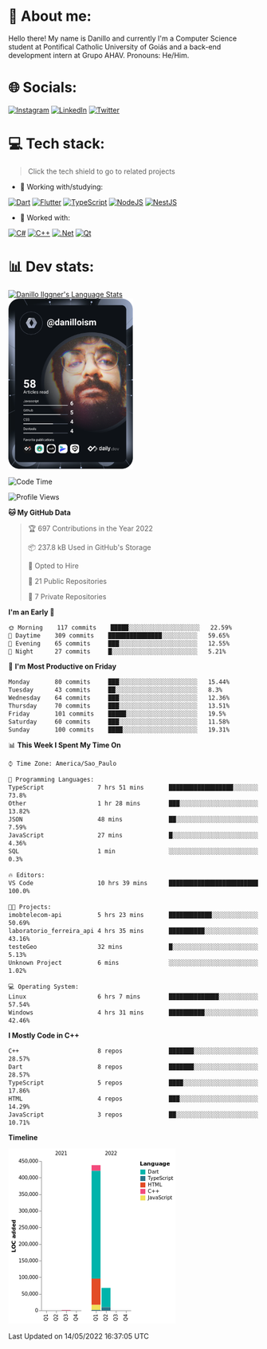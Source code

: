 # 🌈 About me:
Hello there! My name is Danillo and currently I'm a Computer Science student at Pontifical Catholic University of Goiás and a back-end development intern at Grupo AHAV. Pronouns: He/Him.

# 🌐 Socials:
[![Instagram](https://img.shields.io/badge/Instagram-%23E4405F.svg?logo=Instagram&logoColor=white)](https://instagram.com/danilloilggner) [![LinkedIn](https://img.shields.io/badge/LinkedIn-%230077B5.svg?logo=linkedin&logoColor=white)](https://linkedin.com/in/danilloism) [![Twitter](https://img.shields.io/badge/Twitter-%231DA1F2.svg?logo=Twitter&logoColor=white)](https://twitter.com/danilloism) 

# 💻 Tech stack:
> Click the tech shield to go to related projects

- 🔭 Working with/studying:

[![Dart](https://img.shields.io/badge/dart-%230175C2.svg?style=for-the-badge&logo=dart&logoColor=white)](https://github.com/danilloism/danilloism/blob/main/Flutter.md) [![Flutter](https://img.shields.io/badge/Flutter-%2302569B.svg?style=for-the-badge&logo=Flutter&logoColor=white)](https://github.com/danilloism/danilloism/blob/main/Flutter.md) [![TypeScript](https://img.shields.io/badge/typescript-%23007ACC.svg?style=for-the-badge&logo=typescript&logoColor=white)](https://github.com/danilloism/danilloism/blob/main/Typescript.md) [![NodeJS](https://img.shields.io/badge/node.js-6DA55F?style=for-the-badge&logo=node.js&logoColor=white)](https://github.com/danilloism/danilloism/blob/main/Node.js.md) [![NestJS](https://img.shields.io/badge/nestjs-%23E0234E.svg?style=for-the-badge&logo=nestjs&logoColor=white)](https://github.com/danilloism/danilloism/blob/main/Nest.js.md)
<!---
- 🌱 Currently learning:

![Vue.js](https://img.shields.io/badge/vuejs-%2335495e.svg?style=for-the-badge&logo=vuedotjs&logoColor=%234FC08D) ![Angular](https://img.shields.io/badge/angular-%23DD0031.svg?style=for-the-badge&logo=angular&logoColor=white)
--->
- 💫 Worked with:

[![C#](https://img.shields.io/badge/c%23-%23239120.svg?style=for-the-badge&logo=c-sharp&logoColor=white)](#) [![C++](https://img.shields.io/badge/c++-%2300599C.svg?style=for-the-badge&logo=c%2B%2B&logoColor=white)](https://github.com/danilloism/danilloism/blob/main/C%2B%2B.md) [![.Net](https://img.shields.io/badge/.NET-5C2D91?style=for-the-badge&logo=.net&logoColor=white)](#) [![Qt](https://img.shields.io/badge/Qt-%23217346.svg?style=for-the-badge&logo=Qt&logoColor=white)](https://github.com/danilloism/danilloism/blob/main/C%2B%2B.md)

# 📊 Dev stats:
<!---
[![](https://github-readme-stats.vercel.app/api?username=danilloism&theme=radical&hide_border=false&include_all_commits=false&count_private=false)](#)<br>
[![](https://github-readme-streak-stats.herokuapp.com/?user=danilloism&theme=radical&hide_border=false)](#)<br>
[![](https://github-readme-stats.vercel.app/api/top-langs/?username=danilloism&theme=radical&hide_border=false&include_all_commits=false&count_private=false&layout=compact)](#)<br>
--->
<a href="#"><img src="https://github-readme-stats.vercel.app/api/top-langs/?username=danilloism&theme=radical&hide_border=false&include_all_commits=false&count_private=false&layout=compact" width="250" alt="Danillo Ilggner's Language Stats"/></a><br>
<a href="#"><img src="https://github.com/danilloism/danilloism/blob/main/devcard.svg" width="250" alt="Danillo Ilggner's daily.dev Card"/></a>
<!--START_SECTION:waka-->
![Code Time](http://img.shields.io/badge/Code%20Time-268%20hrs%2045%20mins-blue)

![Profile Views](http://img.shields.io/badge/Profile%20Views-127-blue)

**🐱 My GitHub Data** 

> 🏆 697 Contributions in the Year 2022
 > 
> 📦 237.8 kB Used in GitHub's Storage 
 > 
> 💼 Opted to Hire
 > 
> 📜 21 Public Repositories 
 > 
> 🔑 7 Private Repositories  
 > 
**I'm an Early 🐤** 

```text
🌞 Morning    117 commits    █████░░░░░░░░░░░░░░░░░░░░   22.59% 
🌆 Daytime    309 commits    ███████████████░░░░░░░░░░   59.65% 
🌃 Evening    65 commits     ███░░░░░░░░░░░░░░░░░░░░░░   12.55% 
🌙 Night      27 commits     █░░░░░░░░░░░░░░░░░░░░░░░░   5.21%

```
📅 **I'm Most Productive on Friday** 

```text
Monday       80 commits     ███░░░░░░░░░░░░░░░░░░░░░░   15.44% 
Tuesday      43 commits     ██░░░░░░░░░░░░░░░░░░░░░░░   8.3% 
Wednesday    64 commits     ███░░░░░░░░░░░░░░░░░░░░░░   12.36% 
Thursday     70 commits     ███░░░░░░░░░░░░░░░░░░░░░░   13.51% 
Friday       101 commits    █████░░░░░░░░░░░░░░░░░░░░   19.5% 
Saturday     60 commits     ███░░░░░░░░░░░░░░░░░░░░░░   11.58% 
Sunday       100 commits    ████░░░░░░░░░░░░░░░░░░░░░   19.31%

```


📊 **This Week I Spent My Time On** 

```text
⌚︎ Time Zone: America/Sao_Paulo

💬 Programming Languages: 
TypeScript               7 hrs 51 mins       ██████████████████░░░░░░░   73.8% 
Other                    1 hr 28 mins        ███░░░░░░░░░░░░░░░░░░░░░░   13.82% 
JSON                     48 mins             ██░░░░░░░░░░░░░░░░░░░░░░░   7.59% 
JavaScript               27 mins             █░░░░░░░░░░░░░░░░░░░░░░░░   4.36% 
SQL                      1 min               ░░░░░░░░░░░░░░░░░░░░░░░░░   0.3%

🔥 Editors: 
VS Code                  10 hrs 39 mins      █████████████████████████   100.0%

🐱‍💻 Projects: 
imobtelecom-api          5 hrs 23 mins       ████████████░░░░░░░░░░░░░   50.69% 
laboratorio_ferreira_api 4 hrs 35 mins       ██████████░░░░░░░░░░░░░░░   43.16% 
testeGeo                 32 mins             █░░░░░░░░░░░░░░░░░░░░░░░░   5.13% 
Unknown Project          6 mins              ░░░░░░░░░░░░░░░░░░░░░░░░░   1.02%

💻 Operating System: 
Linux                    6 hrs 7 mins        ██████████████░░░░░░░░░░░   57.54% 
Windows                  4 hrs 31 mins       ██████████░░░░░░░░░░░░░░░   42.46%

```

**I Mostly Code in C++** 

```text
C++                      8 repos             ███████░░░░░░░░░░░░░░░░░░   28.57% 
Dart                     8 repos             ███████░░░░░░░░░░░░░░░░░░   28.57% 
TypeScript               5 repos             ████░░░░░░░░░░░░░░░░░░░░░   17.86% 
HTML                     4 repos             ███░░░░░░░░░░░░░░░░░░░░░░   14.29% 
JavaScript               3 repos             ██░░░░░░░░░░░░░░░░░░░░░░░   10.71%

```


**Timeline**

![Chart not found](https://raw.githubusercontent.com/danilloism/danilloism/main/charts/bar_graph.png) 


 Last Updated on 14/05/2022 16:37:05 UTC
<!--END_SECTION:waka-->
